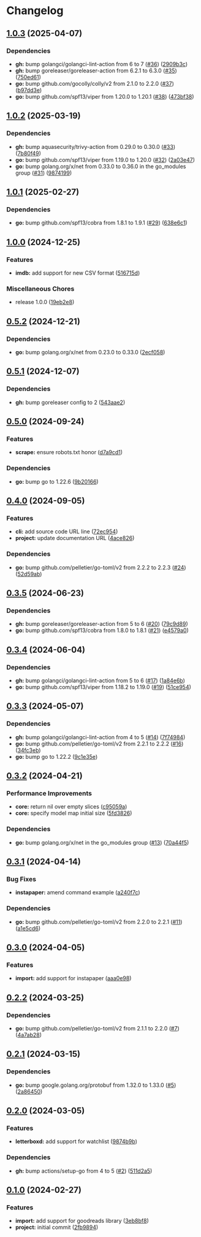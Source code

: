 # Changelog

## [1.0.3](https://github.com/ttybitnik/diego/compare/v1.0.2...v1.0.3) (2025-04-07)


### Dependencies

* **gh:** bump golangci/golangci-lint-action from 6 to 7 ([#36](https://github.com/ttybitnik/diego/issues/36)) ([2909b3c](https://github.com/ttybitnik/diego/commit/2909b3c7f779baac5c514c99f71ff213765a44ee))
* **gh:** bump goreleaser/goreleaser-action from 6.2.1 to 6.3.0 ([#35](https://github.com/ttybitnik/diego/issues/35)) ([750ed61](https://github.com/ttybitnik/diego/commit/750ed614e9f29ef1dbe775bfa1ed5e3a1388cdc1))
* **go:** bump github.com/gocolly/colly/v2 from 2.1.0 to 2.2.0 ([#37](https://github.com/ttybitnik/diego/issues/37)) ([b97dd3e](https://github.com/ttybitnik/diego/commit/b97dd3e294ce29017fbf1fcc8921f18eb5a25900))
* **go:** bump github.com/spf13/viper from 1.20.0 to 1.20.1 ([#38](https://github.com/ttybitnik/diego/issues/38)) ([473bf38](https://github.com/ttybitnik/diego/commit/473bf380879b557784c14baed8d3b71c3b2f2d05))

## [1.0.2](https://github.com/ttybitnik/diego/compare/v1.0.1...v1.0.2) (2025-03-19)


### Dependencies

* **gh:** bump aquasecurity/trivy-action from 0.29.0 to 0.30.0 ([#33](https://github.com/ttybitnik/diego/issues/33)) ([7b80f49](https://github.com/ttybitnik/diego/commit/7b80f4910cac1afb0293b6e1ac90cc1e20f4e06a))
* **go:** bump github.com/spf13/viper from 1.19.0 to 1.20.0 ([#32](https://github.com/ttybitnik/diego/issues/32)) ([2a03e47](https://github.com/ttybitnik/diego/commit/2a03e4763d7642fa2205d7b64e7acde2800b7a14))
* **go:** bump golang.org/x/net from 0.33.0 to 0.36.0 in the go_modules group ([#31](https://github.com/ttybitnik/diego/issues/31)) ([9874199](https://github.com/ttybitnik/diego/commit/9874199bfb9bb4c26ff2c557cbec328bb05063e7))

## [1.0.1](https://github.com/ttybitnik/diego/compare/v1.0.0...v1.0.1) (2025-02-27)


### Dependencies

* **go:** bump github.com/spf13/cobra from 1.8.1 to 1.9.1 ([#29](https://github.com/ttybitnik/diego/issues/29)) ([638e6c1](https://github.com/ttybitnik/diego/commit/638e6c123e96cc82c1399c52b892932102b1d197))

## [1.0.0](https://github.com/ttybitnik/diego/compare/v0.5.2...v1.0.0) (2024-12-25)


### Features

* **imdb:** add support for new CSV format ([516715d](https://github.com/ttybitnik/diego/commit/516715d3d75c66a91f8d9fb439f91206288804b0))


### Miscellaneous Chores

* release 1.0.0 ([19eb2e8](https://github.com/ttybitnik/diego/commit/19eb2e836da1fcf6ec6b8e8e05d332a099b80396))

## [0.5.2](https://github.com/ttybitnik/diego/compare/v0.5.1...v0.5.2) (2024-12-21)


### Dependencies

* **go:** bump golang.org/x/net from 0.23.0 to 0.33.0 ([2ecf058](https://github.com/ttybitnik/diego/commit/2ecf058989a752fb0fa8d0220e1c69bd027df45a))

## [0.5.1](https://github.com/ttybitnik/diego/compare/v0.5.0...v0.5.1) (2024-12-07)


### Dependencies

* **gh:** bump goreleaser config to 2 ([543aae2](https://github.com/ttybitnik/diego/commit/543aae26c831f7da29927b44b69031083fd8429c))

## [0.5.0](https://github.com/ttybitnik/diego/compare/v0.4.0...v0.5.0) (2024-09-24)


### Features

* **scrape:** ensure robots.txt honor ([d7a9cd1](https://github.com/ttybitnik/diego/commit/d7a9cd16a1eaa2f2ebebff4174a800de210fa556))


### Dependencies

* **go:** bump go to 1.22.6 ([9b20166](https://github.com/ttybitnik/diego/commit/9b2016657587e79adabb4c38f8c916eb665ba1bf))

## [0.4.0](https://github.com/ttybitnik/diego/compare/v0.3.5...v0.4.0) (2024-09-05)


### Features

* **cli:** add source code URL line ([72ec954](https://github.com/ttybitnik/diego/commit/72ec9540ce93fa10123933a63775fb11a5f6432f))
* **project:** update documentation URL ([4ace826](https://github.com/ttybitnik/diego/commit/4ace8266fe4fef78ea119055e6ca19222ace0f86))


### Dependencies

* **go:** bump github.com/pelletier/go-toml/v2 from 2.2.2 to 2.2.3 ([#24](https://github.com/ttybitnik/diego/issues/24)) ([52d59ab](https://github.com/ttybitnik/diego/commit/52d59abcbe3e941987fbae85bd226245100b5661))

## [0.3.5](https://github.com/ttybitnik/diego/compare/v0.3.4...v0.3.5) (2024-06-23)


### Dependencies

* **gh:** bump goreleaser/goreleaser-action from 5 to 6 ([#20](https://github.com/ttybitnik/diego/issues/20)) ([79c9d89](https://github.com/ttybitnik/diego/commit/79c9d89f630de47443a2143b568c9296f30482f5))
* **go:** bump github.com/spf13/cobra from 1.8.0 to 1.8.1 ([#21](https://github.com/ttybitnik/diego/issues/21)) ([e4579a0](https://github.com/ttybitnik/diego/commit/e4579a01148f73083287d6677500e4deb92a397d))

## [0.3.4](https://github.com/ttybitnik/diego/compare/v0.3.3...v0.3.4) (2024-06-04)


### Dependencies

* **gh:** bump golangci/golangci-lint-action from 5 to 6 ([#17](https://github.com/ttybitnik/diego/issues/17)) ([1a84e6b](https://github.com/ttybitnik/diego/commit/1a84e6b23bdf893b0a3568ca379d145ae6041be7))
* **go:** bump github.com/spf13/viper from 1.18.2 to 1.19.0 ([#19](https://github.com/ttybitnik/diego/issues/19)) ([51ce954](https://github.com/ttybitnik/diego/commit/51ce954a595f9ef7e08bf69d68be68ef3089d4e1))

## [0.3.3](https://github.com/ttybitnik/diego/compare/v0.3.2...v0.3.3) (2024-05-07)


### Dependencies

* **gh:** bump golangci/golangci-lint-action from 4 to 5 ([#14](https://github.com/ttybitnik/diego/issues/14)) ([7f74984](https://github.com/ttybitnik/diego/commit/7f74984e98222d2a502db5185e91002240bbcaa4))
* **go:** bump github.com/pelletier/go-toml/v2 from 2.2.1 to 2.2.2 ([#16](https://github.com/ttybitnik/diego/issues/16)) ([34fc3eb](https://github.com/ttybitnik/diego/commit/34fc3ebde8319d7392411916b2999c35fd56aa00))
* **go:** bump go to 1.22.2 ([9c1e35e](https://github.com/ttybitnik/diego/commit/9c1e35ef687ebd2a716ae36bb10437c44503fdce))

## [0.3.2](https://github.com/ttybitnik/diego/compare/v0.3.1...v0.3.2) (2024-04-21)


### Performance Improvements

* **core:** return nil over empty slices ([c95059a](https://github.com/ttybitnik/diego/commit/c95059a49bb3475675bef4daa9d3afe59062dcd6))
* **core:** specify model map initial size ([5fd3826](https://github.com/ttybitnik/diego/commit/5fd38266641e793f22b97b2db619b335f1cd48a9))


### Dependencies

* **go:** bump golang.org/x/net in the go_modules group ([#13](https://github.com/ttybitnik/diego/issues/13)) ([70a44f5](https://github.com/ttybitnik/diego/commit/70a44f59f042a86ecacadc68703175da8665c98d))

## [0.3.1](https://github.com/ttybitnik/diego/compare/v0.3.0...v0.3.1) (2024-04-14)


### Bug Fixes

* **instapaper:** amend command example ([a240f7c](https://github.com/ttybitnik/diego/commit/a240f7cd418e4936ae2bc42cac76a8910ea6c51d))


### Dependencies

* **go:** bump github.com/pelletier/go-toml/v2 from 2.2.0 to 2.2.1 ([#11](https://github.com/ttybitnik/diego/issues/11)) ([a1e5cd6](https://github.com/ttybitnik/diego/commit/a1e5cd6dd4de6feff84f651d2c91d64da6eac64c))

## [0.3.0](https://github.com/ttybitnik/diego/compare/v0.2.2...v0.3.0) (2024-04-05)


### Features

* **import:** add support for instapaper ([aaa0e98](https://github.com/ttybitnik/diego/commit/aaa0e98a00c97f48150cd2426a72603204317ea5))

## [0.2.2](https://github.com/ttybitnik/diego/compare/v0.2.1...v0.2.2) (2024-03-25)


### Dependencies

* **go:** bump github.com/pelletier/go-toml/v2 from 2.1.1 to 2.2.0 ([#7](https://github.com/ttybitnik/diego/issues/7)) ([4a7ab28](https://github.com/ttybitnik/diego/commit/4a7ab2827a4e3c69ac8feaa4e4b3182e90ece171))

## [0.2.1](https://github.com/ttybitnik/diego/compare/v0.2.0...v0.2.1) (2024-03-15)


### Dependencies

* **go:** bump google.golang.org/protobuf from 1.32.0 to 1.33.0 ([#5](https://github.com/ttybitnik/diego/issues/5)) ([2a86450](https://github.com/ttybitnik/diego/commit/2a8645084dee60b0ef41defeaec618de4688c4ef))

## [0.2.0](https://github.com/ttybitnik/diego/compare/v0.1.0...v0.2.0) (2024-03-05)


### Features

* **letterboxd:** add support for watchlist ([9874b9b](https://github.com/ttybitnik/diego/commit/9874b9b221c08ac7ed213388ffdceffbdc89b7ca))


### Dependencies

* **gh:** bump actions/setup-go from 4 to 5 ([#2](https://github.com/ttybitnik/diego/issues/2)) ([511d2a5](https://github.com/ttybitnik/diego/commit/511d2a51a54bb1b6e2c7f479711cc01aebc9c370))

## [0.1.0](https://github.com/ttybitnik/diego/compare/v0.1.0...v0.1.0) (2024-02-27)


### Features

* **import:** add support for goodreads library ([3eb8bf8](https://github.com/ttybitnik/diego/commit/3eb8bf8c4ff034c0383a258be3eda1b966aa1e86))
* **project:** initial commit ([2fb9894](https://github.com/ttybitnik/diego/commit/2fb9894268a0d68b16c0bb2e7be5eb2a21568b3e))
